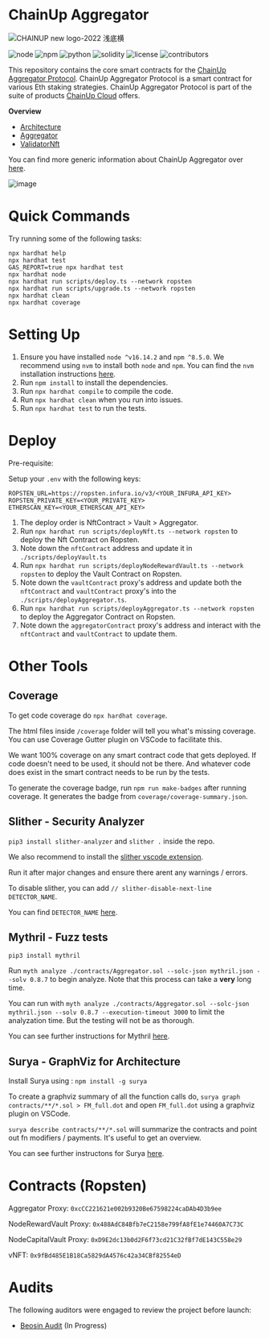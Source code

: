 # ChainUp Aggregator

![CHAINUP new logo-2022 浅底横](https://user-images.githubusercontent.com/103015469/191217935-895ab918-3644-4c86-bfda-9599c8639c91.png)

![node](https://img.shields.io/badge/node-v16.14.2-green)
![npm](https://img.shields.io/badge/npm-v8.5.0-green)
![python](https://img.shields.io/badge/python-v3.8.10-green)
![solidity](https://img.shields.io/badge/solidity-0.8.7-brightgreen)
![license](https://img.shields.io/github/license/ChainUp-Cloud/ChainUpAggregator)
![contributors](https://img.shields.io/github/contributors/ChainUp-Cloud/ChainUpAggregator)

<!--
| Statements                  | Branches                | Functions                 | Lines             |
| --------------------------- | ----------------------- | ------------------------- | ----------------- |
| ![Statements](https://img.shields.io/badge/statements-66.49%25-red.svg?style=flat) | ![Branches](https://img.shields.io/badge/branches-57.81%25-red.svg?style=flat) | ![Functions](https://img.shields.io/badge/functions-82.35%25-yellow.svg?style=flat) | ![Lines](https://img.shields.io/badge/lines-67.38%25-red.svg?style=flat) |
-->

This repository contains the core smart contracts for the [ChainUp Aggregator Protocol](https://staking.chainupcloud.com/). ChainUp Aggregator Protocol is a smart contract for various Eth staking strategies. ChainUp Aggregator Protocol is part of the suite of products [ChainUp Cloud](https://docs.chainupcloud.com/) offers.

**Overview**

* [Architecture](./docs/architecture.md)
* [Aggregator](./docs/aggregator.md)
* [ValidatorNft](./docs/validatorNft.md)

You can find more generic information about ChainUp Aggregator over [here](https://docs.chainupcloud.com/introduction/products/chainup-aggregator).

![image](https://user-images.githubusercontent.com/103015469/191221110-792b96bc-9f60-43eb-a836-f018efe1b5ea.png)

# Quick Commands

Try running some of the following tasks:

```shell
npx hardhat help
npx hardhat test
GAS_REPORT=true npx hardhat test
npx hardhat node
npx hardhat run scripts/deploy.ts --network ropsten
npx hardhat run scripts/upgrade.ts --network ropsten
npx hardhat clean
npx hardhat coverage
```

# Setting Up

1. Ensure you have installed `node ^v16.14.2` and `npm ^8.5.0`. We recommend using `nvm` to install both `node` and `npm`. You can find the `nvm` installation instructions [here](https://github.com/nvm-sh/nvm#installing-and-updating).
2. Run `npm install` to install the dependencies.
3. Run `npx hardhat compile` to compile the code.
4. Run `npx hardhat clean` when you run into issues.
5. Run `npx hardhat test` to run the tests.

# Deploy

Pre-requisite:

Setup your `.env` with the following keys:

```
ROPSTEN_URL=https://ropsten.infura.io/v3/<YOUR_INFURA_API_KEY>
ROPSTEN_PRIVATE_KEY=<YOUR_PRIVATE_KEY>
ETHERSCAN_KEY=<YOUR_ETHERSCAN_API_KEY>
```

1. The deploy order is NftContract > Vault > Aggregator.
2. Run `npx hardhat run scripts/deployNft.ts --network ropsten` to deploy the Nft Contract on Ropsten.
3. Note down the `nftContract` address and update it in `./scripts/deployVault.ts`
4. Run `npx hardhat run scripts/deployNodeRewardVault.ts --network ropsten` to deploy the Vault Contract on Ropsten.
5. Note down the `vaultContract` proxy's address and update both the `nftContract` and `vaultContract` proxy's into the `./scripts/deployAggregator.ts`.
6. Run `npx hardhat run scripts/deployAggregator.ts --network ropsten` to deploy the Aggregator Contract on Ropsten.
7. Note down the `aggregatorContract` proxy's address and interact with the `nftContract` and `vaultContract` to update them.

# Other Tools

## Coverage

To get code coverage do `npx hardhat coverage`.

The html files inside `/coverage` folder will tell you what's missing coverage. You can use Coverage Gutter plugin on VSCode to facilitate this.

We want 100% coverage on any smart contract code that gets deployed. If code doesn't need to be used, it should not be there. And whatever code does exist in the smart contract needs to be run by the tests.

To generate the coverage badge, run `npm run make-badges` after running coverage. It generates the badge from `coverage/coverage-summary.json`.

## Slither - Security Analyzer

`pip3 install slither-analyzer` and
`slither .` inside the repo.

We also recommend to install the [slither vscode extension](https://marketplace.visualstudio.com/items?itemName=trailofbits.slither-vscode).

Run it after major changes and ensure there arent any warnings / errors.

To disable slither, you can add `// slither-disable-next-line DETECTOR_NAME`.

You can find `DETECTOR_NAME` [here](https://github.com/crytic/slither/wiki/Detector-Documentation).

## Mythril - Fuzz tests

`pip3 install mythril`

Run `myth analyze ./contracts/Aggregator.sol --solc-json mythril.json --solv 0.8.7` to begin analyze. Note that this process can take a **very** long time.

You can run with `myth analyze ./contracts/Aggregator.sol --solc-json mythril.json --solv 0.8.7 --execution-timeout 3000` to limit the analyzation time. But the testing will not be as thorough.

You can see further instructions for Mythril [here](https://github.com/ConsenSys/mythril).

## Surya - GraphViz for Architecture

Install Surya using : `npm install -g surya`

To create a graphviz summary of all the function calls do, `surya graph contracts/**/*.sol > FM_full.dot` and open `FM_full.dot` using a graphviz plugin on VSCode.

`surya describe contracts/**/*.sol` will summarize the contracts and point out fn modifiers / payments. It's useful to get an overview.

You can see further instructons for Surya [here](https://github.com/ConsenSys/surya).


# Contracts (Ropsten)
Aggregator Proxy: `0xcCC221621e002b9320Be67598224caDAb4D3b9ee`

NodeRewardVault Proxy: `0x488AdC84Bfb7eC2158e799fA8fE1e74460A7C73C`

NodeCapitalVault Proxy: `0xD9E2dc13b0d2F6f73cd21C32fBf7dE143C558e29`

vNFT: `0x9fBd485E1B18Ca5829dA4576c42a34CBf82554eD`

# Audits
The following auditors were engaged to review the project before launch:
* [Beosin Audit](https://beosin.com/) (In Progress)
